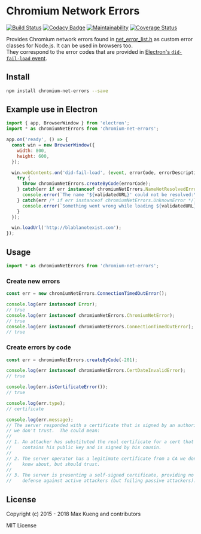 Chromium Network Errors
=======================

[![Build Status](https://secure.travis-ci.org/maxkueng/chromium-net-errors.png?branch=master)](http://travis-ci.org/maxkueng/chromium-net-errors)
[![Codacy Badge](https://api.codacy.com/project/badge/Grade/bdec0faf360447f39cdcc70d9d0750d3)](https://www.codacy.com/app/maxkueng/chromium-net-errors?utm_source=github.com&amp;utm_medium=referral&amp;utm_content=maxkueng/chromium-net-errors&amp;utm_campaign=Badge_Grade)
[![Maintainability](https://api.codeclimate.com/v1/badges/df86c1d3fa5b248aaaa6/maintainability)](https://codeclimate.com/github/maxkueng/chromium-net-errors/maintainability)
[![Coverage Status](https://coveralls.io/repos/maxkueng/chromium-net-errors/badge.svg?branch=master&service=github)](https://coveralls.io/github/maxkueng/chromium-net-errors?branch=master)

Provides Chromium network errors found in
[net_error_list.h](https://cs.chromium.org/codesearch/f/chromium/src/net/base/net_error_list.h)
as custom error classes for Node.js. It can be used in browsers too.  
They correspond to the error codes that are provided in 
[Electron's `did-fail-load` event](https://github.com/electron/electron/blob/master/docs/api/web-contents.md#event-did-fail-load).

## Install

```sh
npm install chromium-net-errors --save
```

## Example use in Electron

```js
import { app, BrowserWindow } from 'electron';
import * as chromiumNetErrors from 'chromium-net-errors';

app.on('ready', () => {
  const win = new BrowserWindow({
    width: 800,
    height: 600,
  });

  win.webContents.on('did-fail-load', (event, errorCode, errorDescription, validatedURL) => {
    try {
      throw chromiumNetErrors.createByCode(errorCode);
    } catch(err if err instanceof chromiumNetErrors.NameNotResolvedError) {
      console.error(`The name '${validatedURL}' could not be resolved:\n  ${err.message}`);
    } catch(err /* if err instanceof chromiumNetErrors.UnknownError */) {
      console.error(`Something went wrong while loading ${validatedURL}`);
    }
  });

  win.loadUrl('http://blablanotexist.com');
});
```

## Usage

```js
import * as chromiumNetErrors from 'chromium-net-errors';
```

### Create new errors

```js
const err = new chromiumNetErrors.ConnectionTimedOutError();

console.log(err instanceof Error);
// true
console.log(err instanceof chromiumNetErrors.ChromiumNetError);
// true
console.log(err instanceof chromiumNetErrors.ConnectionTimedOutError);
// true
```

### Create errors by code

```js
const err = chromiumNetErrors.createByCode(-201);

console.log(err instanceof chromiumNetErrors.CertDateInvalidError);
// true

console.log(err.isCertificateError());
// true

console.log(err.type); 
// certificate

console.log(err.message);
// The server responded with a certificate that is signed by an authority
// we don't trust.  The could mean:
//
// 1. An attacker has substituted the real certificate for a cert that
//    contains his public key and is signed by his cousin.
//
// 2. The server operator has a legitimate certificate from a CA we don't
//    know about, but should trust.
//
// 3. The server is presenting a self-signed certificate, providing no
//    defense against active attackers (but foiling passive attackers).
```

## License

Copyright (c) 2015 - 2018 Max Kueng and contributors

MIT License
